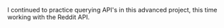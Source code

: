  I continued to practice querying API's in this advanced project, this time working with the Reddit API.
